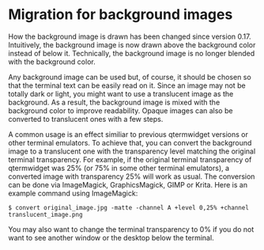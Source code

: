 # Migration for background images

How the background image is drawn has been changed since version 0.17.
Intuitively, the background image is now drawn above the background color instead of below it.
Technically, the background image is no longer blended with the background color.

Any background image can be used but, of course, it should be chosen so that the terminal text can be easily read on it.
Since an image may not be totally dark or light, you might want to use a translucent image as the background.
As a result, the background image is mixed with the background color to improve readability.
Opaque images can also be converted to translucent ones with a few steps.

A common usage is an effect similiar to previous qtermwidget versions or other terminal emulators.
To achieve that, you can convert the background image to a translucent one with the transparency level matching the original terminal transparency.
For example, if the original terminal transparency of qtermwidget was 25% (or 75% in some other terminal emulators), a converted image with transparency 25% will work as usual.
The conversion can be done via ImageMagick, GraphicsMagick, GIMP or Krita.
Here is an example command using ImageMagick:

    $ convert original_image.jpg -matte -channel A +level 0,25% +channel translucent_image.png

You may also want to change the terminal transparency to 0% if you do not want to see another window or the desktop below the terminal.
